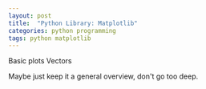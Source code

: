 ```yaml
---
layout: post
title:  "Python Library: Matplotlib"
categories: python programming
tags: python matplotlib
---
```



Basic plots
Vectors

Maybe just keep it a general overview, don't go too deep. 